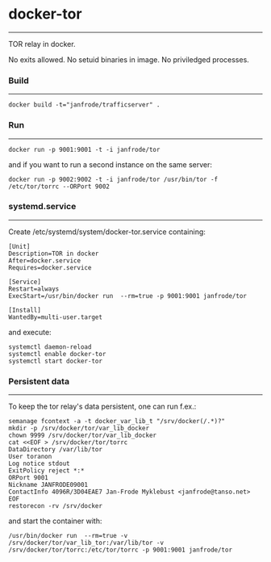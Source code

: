 # docker-tor
---

TOR relay in docker.

No exits allowed. No setuid binaries in image. No priviledged processes.


### Build
---
	docker build -t="janfrode/trafficserver" .

### Run
---
	docker run -p 9001:9001 -t -i janfrode/tor

and if you want to run a second instance on the same server:

	docker run -p 9002:9002 -t -i janfrode/tor /usr/bin/tor -f /etc/tor/torrc --ORPort 9002

### systemd.service
---
Create /etc/systemd/system/docker-tor.service containing:

	[Unit]
	Description=TOR in docker
	After=docker.service
	Requires=docker.service

	[Service]
	Restart=always
	ExecStart=/usr/bin/docker run  --rm=true -p 9001:9001 janfrode/tor

	[Install]
	WantedBy=multi-user.target
 
and execute:

	systemctl daemon-reload
	systemctl enable docker-tor
	systemctl start docker-tor

### Persistent data
---
To keep the tor relay's data persistent, one can run f.ex.:

	semanage fcontext -a -t docker_var_lib_t "/srv/docker(/.*)?"
	mkdir -p /srv/docker/tor/var_lib_docker
	chown 9999 /srv/docker/tor/var_lib_docker
	cat <<EOF > /srv/docker/tor/torrc
	DataDirectory /var/lib/tor
	User toranon
	Log notice stdout
	ExitPolicy reject *:*
	ORPort 9001
	Nickname JANFRODE09001
	ContactInfo 4096R/3D04EAE7 Jan-Frode Myklebust <janfrode@tanso.net>
	EOF
	restorecon -rv /srv/docker

and start the container with:

	/usr/bin/docker run  --rm=true -v /srv/docker/tor/var_lib_tor:/var/lib/tor -v /srv/docker/tor/torrc:/etc/tor/torrc -p 9001:9001 janfrode/tor


